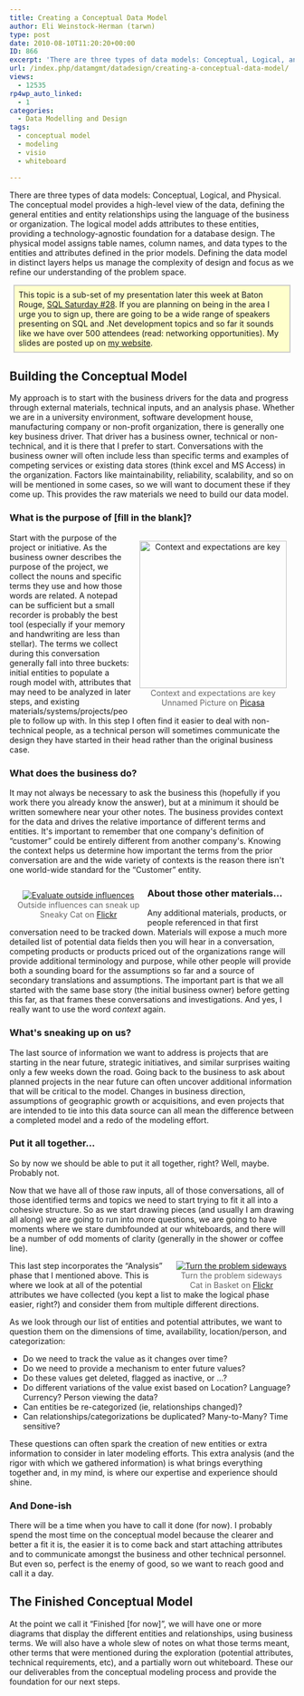 ```yaml
---
title: Creating a Conceptual Data Model
author: Eli Weinstock-Herman (tarwn)
type: post
date: 2010-08-10T11:20:20+00:00
ID: 866
excerpt: 'There are three types of data models: Conceptual, Logical, and Physical. The conceptual model provides a high-level view of the data, defining the general entities and entity relationships using the language of the business or organization. The logical model adds attributes to these entities, providing a technology-agnostic foundation for a database design. The physical model assigns table names, column names, and data types to the entities and attributes defined in the prior models. Defining the data model in distinct layers helps us manage the complexity of design and focus as we refine our understanding of the problem space.'
url: /index.php/datamgmt/datadesign/creating-a-conceptual-data-model/
views:
  - 12535
rp4wp_auto_linked:
  - 1
categories:
  - Data Modelling and Design
tags:
  - conceptual model
  - modeling
  - visio
  - whiteboard

---
```

There are three types of data models: Conceptual, Logical, and Physical. The conceptual model provides a high-level view of the data, defining the general entities and entity relationships using the language of the business or organization. The logical model adds attributes to these entities, providing a technology-agnostic foundation for a database design. The physical model assigns table names, column names, and data types to the entities and attributes defined in the prior models. Defining the data model in distinct layers helps us manage the complexity of design and focus as we refine our understanding of the problem space.

<div style="background-color: #ffffcc; border: 2px solid #cccccc; padding: .5em; margin: .5em .5em 1em .5em;">
  This topic is a sub-set of my presentation later this week at Baton Rouge, <a href="http://www.sqlsaturday.com/28/eventhome.aspx">SQL Saturday #28</a>. If you are planning on being in the area I urge you to sign up, there are going to be a wide range of speakers presenting on SQL and .Net development topics and so far it sounds like we have over 500 attendees (read: networking opportunities). My slides are posted up on <a href="http://tiernok.com/presentation.php">my website</a>.
</div>

## Building the Conceptual Model

My approach is to start with the business drivers for the data and progress through external materials, technical inputs, and an analysis phase. Whether we are in a university environment, software development house, manufacturing company or non-profit organization, there is generally one key business driver. That driver has a business owner, technical or non-technical, and it is there that I prefer to start. Conversations with the business owner will often include less than specific terms and examples of competing services or existing data stores (think excel and MS Access) in the organization. Factors like maintainability, reliability, scalability, and so on will be mentioned in some cases, so we will want to document these if they come up. This provides the raw materials we need to build our data model.

### What is the purpose of [fill in the blank]?

<div style="text-align: center; color: #666666; float: right; margin: 1em;">
  <a href="http://picasaweb.google.com/lh/photo/-0iJqUji9TzP6kINPqkyqw"><img src="http://tiernok.com/LTDBlog/conceptual/dogcatdinner.jpg" alt="Context and expectations are key" title="Context and expectations are key" style="width: 260px" /></a><br />Context and expectations are key<br />Unnamed Picture on <a href="http://picasaweb.google.com/lh/photo/-0iJqUji9TzP6kINPqkyqw" title="See original on Picasa">Picasa</a>
</div>

Start with the purpose of the project or initiative. As the business owner describes the purpose of the project, we collect the nouns and specific terms they use and how those words are related. A notepad can be sufficient but a small recorder is probably the best tool (especially if your memory and handwriting are less than stellar). The terms we collect during this conversation generally fall into three buckets: initial entities to populate a rough model with, attributes that may need to be analyzed in later steps, and existing materials/systems/projects/people to follow up with. In this step I often find it easier to deal with non-technical people, as a technical person will sometimes communicate the design they have started in their head rather than the original business case.

### What does the business do?

It may not always be necessary to ask the business this (hopefully if you work there you already know the answer), but at a minimum it should be written somewhere near your other notes. The business provides context for the data and drives the relative importance of different terms and entities. It's important to remember that one company's definition of “customer” could be entirely different from another company's. Knowing the context helps us determine how important the terms from the prior conversation are and the wide variety of contexts is the reason there isn't one world-wide standard for the “Customer” entity.

<div style="text-align: center; color: #666666; float: left; margin: 1em;">
  <a href="http://www.flickr.com/photos/miranda_jc/3406275289/"><img src="http://tiernok.com/LTDBlog/conceptual/sneakycat.png" alt="Evaluate outside influences" title="Evaluate outside influences" /></a><br />Outside influences can sneak up<br />Sneaky Cat on <a href="http://www.flickr.com/photos/miranda_jc/3406275289/" title="See original on Flickr">Flickr</a>
</div>

### About those other materials…

Any additional materials, products, or people referenced in that first conversation need to be tracked down. Materials will expose a much more detailed list of potential data fields then you will hear in a conversation, competing products or products priced out of the organizations range will provide additional terminology and purpose, while other people will provide both a sounding board for the assumptions so far and a source of secondary translations and assumptions. The important part is that we all started with the same base story (the initial business owner) before getting this far, as that frames these conversations and investigations. And yes, I really want to use the word _context_ again.

### What's sneaking up on us?

The last source of information we want to address is projects that are starting in the near future, strategic initiatives, and similar surprises waiting only a few weeks down the road. Going back to the business to ask about planned projects in the near future can often uncover additional information that will be critical to the model. Changes in business direction, assumptions of geographic growth or acquisitions, and even projects that are intended to tie into this data source can all mean the difference between a completed model and a redo of the modeling effort.

### Put it all together…

So by now we should be able to put it all together, right? Well, maybe. Probably not.

Now that we have all of those raw inputs, all of those conversations, all of those identified terms and topics we need to start trying to fit it all into a cohesive structure. So as we start drawing pieces (and usually I am drawing all along) we are going to run into more questions, we are going to have moments where we stare dumbfounded at our whiteboards, and there will be a number of odd moments of clarity (generally in the shower or coffee line). 

<div style="text-align: center; color: #666666; float: right; margin: 0em 1em;">
  <a href="http://www.flickr.com/photos/mcnutcase/2229434187/"><img src="http://tiernok.com/LTDBlog/conceptual/catbasket.jpg" alt="Turn the problem sideways" title="Turn the problem sideways" /></a><br />Turn the problem sideways<br />Cat in Basket on <a href="http://www.flickr.com/photos/mcnutcase/2229434187/" title="See original on Flickr">Flickr</a>
</div>

This last step incorporates the “Analysis” phase that I mentioned above. This is where we look at all of the potential attributes we have collected (you kept a list to make the logical phase easier, right?) and consider them from multiple different directions.

As we look through our list of entities and potential attributes, we want to question them on the dimensions of time, availability, location/person, and categorization:

  * Do we need to track the value as it changes over time?
  * Do we need to provide a mechanism to enter future values?
  * Do these values get deleted, flagged as inactive, or …?
  * Do different variations of the value exist based on Location? Language? Currency? Person viewing the data?
  * Can entities be re-categorized (ie, relationships changed)?
  * Can relationships/categorizations be duplicated? Many-to-Many? Time sensitive?

These questions can often spark the creation of new entities or extra information to consider in later modeling efforts. This extra analysis (and the rigor with which we gathered information) is what brings everything together and, in my mind, is where our expertise and experience should shine. 

### And Done-ish

There will be a time when you have to call it done (for now). I probably spend the most time on the conceptual model because the clearer and better a fit it is, the easier it is to come back and start attaching attributes and to communicate amongst the business and other technical personnel. But even so, perfect is the enemy of good, so we want to reach good and call it a day.

## The Finished Conceptual Model

At the point we call it “Finished [for now]”, we will have one or more diagrams that display the different entities and relationships, using business terms. We will also have a whole slew of notes on what those terms meant, other terms that were mentioned during the exploration (potential attributes, technical requirements, etc), and a partially worn out whiteboard. These our our deliverables from the conceptual modeling process and provide the foundation for our next steps.
